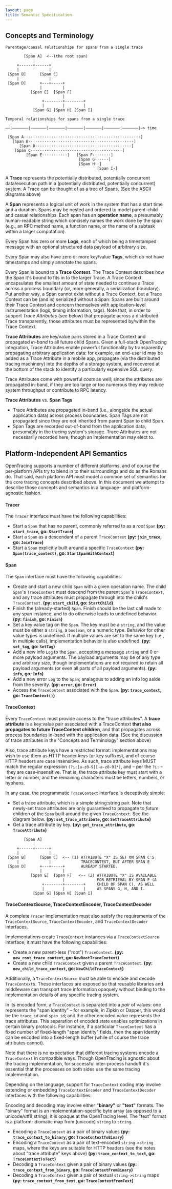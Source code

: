 ```yaml
---
layout: page
title: Semantic Specification
---
```


## Concepts and Terminology


```
Parentage/causal relationships for spans from a single trace

        [Span A]  <--(the root span)
            |
     +------+------+
     |             |
 [Span B]      [Span C]
     |             |
 [Span D]      +---+-----+
               |         |
           [Span E]  [Span F]
                         |
                +--------+--------+
                |        |        |
            [Span G] [Span H] [Span I]

```

```
Temporal relationships for spans from a single trace

––|–––––––|–––––––|–––––––|–––––––|–––––––|–––––––|–––––––|–> time

 [Span A···················································]
   [Span B··············································]
      [Span D··········································]
    [Span C········································]
         [Span E···········]   [Span F········]
                                [Span G······]
                                [Span H··]
                                        [Span I·]
```

A **Trace** represents the potentially distributed, potentially concurrent data/execution path in a (potentially distributed, potentially concurrent) system. A Trace can be thought of as a tree of Spans. (See the ASCII diagrams above)

A **Span** represents a logical unit of work in the system that has a start time and a duration. Spans may be nested and ordered to model parent-child and casual relationships. Each span has an **operation name**, a presumably human-readable string which concisely names the work done by the span (e.g., an RPC method name, a function name, or the name of a subtask within a larger computation).

Every Span has zero or more **Logs**, each of which being a timestamped message with an optional structured data payload of arbitrary size.

Every Span may also have zero or more key/value **Tags**, which do not have timestamps and simply annotate the spans.

Every Span is bound to a **Trace Context**. The Trace Context describes how the Span it's bound to fits in to the larger Trace. A Trace Context encapsulates the smallest amount of state needed to continue a Trace across a process boundary (or, more generally, a serialization boundary). Put another way, a Span cannot exist without a Trace Context, but a Trace Context can be (and is) serialized without a Span: Spans are built around their Trace Context and concern themselves with application-level instrumentation (logs, timing information, tags). Note that, in order to support *Trace Attributes* (see below) that propagate across a distributed Trace transparently, those attributes must be represented by/within the Trace Context.

**Trace Attributes** are key/value pairs stored in a Trace Context and propagated _in-band_ to all future child Spans. Given a full-stack OpenTracing integration, Trace Attributes enable powerful functionality by transparently propagating arbitrary application data: for example, an end-user id may be added as a Trace Attribute in a mobile app, propagate (via the distributed tracing machinery) into the depths of a storage system, and recovered at the bottom of the stack to identify a particularly expensive SQL query.

Trace Attributes come with powerful _costs_ as well; since the attributes are propagated in-band, if they are too large or too numerous they may reduce system throughput or contribute to RPC latency.

**Trace Attributes** vs. **Span Tags**

* Trace Attributes are propagated in-band (i.e., alongside the actual application data) across process boundaries. Span Tags are not propagated since they are not inherited from parent Span to child Span.
* Span Tags are recorded out-of-band from the application data, presumably in the tracing system's storage. Trace Attributes are not necessarily recorded here, though an implementation may elect to.

## Platform-Independent API Semantics

OpenTracing supports a number of different platforms, and of course the per-platform APIs try to blend in to their surroundings and do as the Romans do. That said, each platform API must model a common set of semantics for the core tracing concepts described above. In this document we attempt to describe those concepts and semantics in a language- and platform-agnostic fashion.

#### Tracer

The `Tracer` interface must have the following capabilities:

- Start a `Span` that has no parent, commonly referred to as a *root* `Span` **(py: `start_trace`, go: `StartTrace`)**
- Start a `Span` as a descendant of a parent `TraceContext` **(py: `join_trace`, go: `JoinTrace`)**
- Start a `Span` explicitly built around a specific `TraceContext` **(py: `Span(trace_context)`, go: `StartSpanWithContext`)**


#### Span

The `Span` interface must have the following capabilities:

- Create and start a new child `Span` with a given operation name. The child `Span`'s `TraceContext` must descend from the parent `Span`'s `TraceContext`, and any trace attributes must propagate through into the child's `TraceContext`. **(py: `start_child`, go: `StartChild`)**
- Finish the (already-started) `Span`.  Finish should be the last call made to any span instance, and to do otherwise leads to undefined behavior. **(py: `finish`, go: `Finish`)**
- Set a key:value tag on the `Span`. The key must be a `string`, and the value must be either a `string`, a `boolean`, or a numeric type. Behavior for other value types is undefined. If multiple values are set to the same key (i.e., in multiple calls), implementation behavior is also undefined. **(py: `set_tag`, go: `SetTag`)**
- Add a new info `Log` to the `Span`, accepting a message `string` and 0 or more payload arguments. The payload arguments may be of any type and arbitrary size, though implementations are not required to retain all payload arguments (or even all parts of all payload arguments). **(py: `info`, go: `Info`)**
- Add a new error `Log` to the `Span`; analagous to adding an info log aside from the severity. **(py: `error`, go: `Error`)**
- Access the `TraceContext` associated with the `Span`. **(py: `trace_context`, go: `TraceContext()`)**


#### TraceContext

Every `TraceContext` must provide access to the "trace attributes". A **trace attribute** is a key:value pair associated with a TraceContext **that also propagates to future TraceContext children**, and that propagates across process boundaries in-band with the application data. (See the discussion of trace attributes in the "Concepts and Terminology" section above)

Also, trace attribute keys have a restricted format: implementations may wish to use them as HTTP header keys (or key suffixes), and of course HTTP headers are case insensitive. As such, trace attribute keys MUST match the regular expression `(?i:[a-z0-9][-a-z0-9]*)`, and – per the `?i:` – they are case-insensitive. That is, the trace attribute key must start with a letter or number, and the remaining characters must be letters, numbers, or hyphens.

In any case, the programmatic `TraceContext` interface is deceptively simple:

- Set a trace attribute, which is a simple string:string pair. Note that newly-set trace attributes are only guaranteed to propagate to *future* children of the `Span` built around the given `TraceContext`. See the diagram below. **(py: `set_trace_attribute`, go: `SetTraceAttribute`)**
- Get a trace attribute by key. **(py: `get_trace_attribute`, go: `TraceAttribute`)**

```
        [Span A]
            |
     +------+------+
     |             |
 [Span B]      [Span C]  <-- (1) ATTRIBUTE "X" IS SET ON SPAN C'S
     |             |             TRACECONTEXT, BUT AFTER SPAN E
 [Span D]      +---+-----+       ALREADY STARTED.
               |         |
           [Span E]  [Span F]   <-- (2) ATTRIBUTE "X" IS AVAILABLE
                         |              FOR RETRIEVAL BY SPAN F (A
                +--------+--------+     CHILD OF SPAN C), AS WELL
                |        |        |     AS SPANS G, H, AND I.
            [Span G] [Span H] [Span I]
```

#### TraceContextSource, TraceContextEncoder, TraceContextDecoder

A complete `Tracer` implementation must also satisfy the requirements of the `TraceContextSource`, `TraceContextEncoder`, and `TraceContextDecoder` interfaces.

Implementations create `TraceContext` instances via a `TraceContextSource` interface; it must have the following capabilities:

- Create a new parent-less ("root") `TraceContext`. **(py: `new_root_trace_context`, go: `NewRootTraceContext`)**
- Create a new child `TraceContext` given a parent `TraceContext`. **(py: `new_child_trace_context`, go: `NewChildTraceContext`)**

Additionally, a `TraceContextSource` must be able to encode and decode `TraceContext`s. These interfaces are exposed so that reusable libraries and middleware can transport trace information opaquely without binding to the implementation details of any specific tracing system.

In its encoded form, a `TraceContext` is separated into a *pair* of values: one represents the "span identity" – for example, in Zipkin or Dapper, this would be the `trace_id` and `span_id`; and the other encoded value represents the trace attributes. This separation of encoded state enables optimizations in certain binary protocols. For instance, if a particular `TraceContext` has a fixed number of fixed-length "span identity" fields, then the span identity can be encoded into a fixed-length buffer (while of course the trace attributes cannot).

Note that there is no expectation that different tracing systems encode a `TraceContext` in compatible ways. Though OpenTracing is agnostic about the tracing implementation, for successful inter-process handoff it's essential that the processes on both sides use the same tracing implementation.

Depending on the language, support for `TraceContext` coding may involve extending or embedding `TraceContextEncoder` and `TraceContextDecoder` interfaces with the following capabilities:

Encoding and decoding may involve either **"binary"** or **"text"** formats. The "binary" format is an implementation-specific byte array (as opposed to a unicode/utf8 string); it is opaque at the OpenTracing level. The "text" format is a platform-idiomatic map from (unicode) `string` to `string`.

- Encoding a `TraceContext` as a pair of binary values **(py: `trace_context_to_binary`, go: `TraceContextToBinary`)**
- Encoding a `TraceContext` as a pair of text-encoded `string->string` maps, where the keys are suitable for HTTP headers (see the notes about "trace attribute" keys above) **(py: `trace_context_to_text`, go: `TraceContextToText`)**
- Decoding a `TraceContext` given a pair of binary values **(py: `trace_context_from_binary`, go: `TraceContextFromBinary`)**
- Decoding a `TraceContext` given a pair of textual `string->string` maps **(py: `trace_context_from_text`, go: `TraceContextFromText`)**
